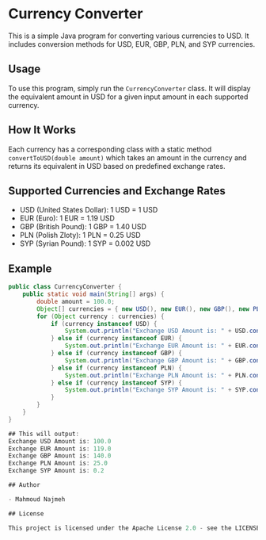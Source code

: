# Currency Converter

This is a simple Java program for converting various currencies to USD. It includes conversion methods for USD, EUR, GBP, PLN, and SYP currencies.

## Usage

To use this program, simply run the `CurrencyConverter` class. It will display the equivalent amount in USD for a given input amount in each supported currency.

## How It Works

Each currency has a corresponding class with a static method `convertToUSD(double amount)` which takes an amount in the currency and returns its equivalent in USD based on predefined exchange rates.

## Supported Currencies and Exchange Rates

- USD (United States Dollar): 1 USD = 1 USD
- EUR (Euro): 1 EUR = 1.19 USD
- GBP (British Pound): 1 GBP = 1.40 USD
- PLN (Polish Zloty): 1 PLN = 0.25 USD
- SYP (Syrian Pound): 1 SYP = 0.002 USD

## Example

```java
public class CurrencyConverter {
    public static void main(String[] args) {
        double amount = 100.0;
        Object[] currencies = { new USD(), new EUR(), new GBP(), new PLN(), new SYP() };
        for (Object currency : currencies) {
            if (currency instanceof USD) {
                System.out.println("Exchange USD Amount is: " + USD.convertToUSD(amount));
            } else if (currency instanceof EUR) {
                System.out.println("Exchange EUR Amount is: " + EUR.convertToUSD(amount));
            } else if (currency instanceof GBP) {
                System.out.println("Exchange GBP Amount is: " + GBP.convertToUSD(amount));
            } else if (currency instanceof PLN) {
                System.out.println("Exchange PLN Amount is: " + PLN.convertToUSD(amount));
            } else if (currency instanceof SYP) {
                System.out.println("Exchange SYP Amount is: " + SYP.convertToUSD(amount));
            }
        }
    }
}

## This will output:
Exchange USD Amount is: 100.0
Exchange EUR Amount is: 119.0
Exchange GBP Amount is: 140.0
Exchange PLN Amount is: 25.0
Exchange SYP Amount is: 0.2

## Author

- Mahmoud Najmeh

## License

This project is licensed under the Apache License 2.0 - see the LICENSE file for details.
